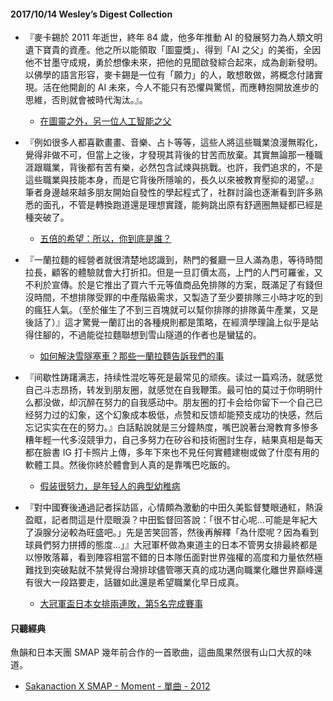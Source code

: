 #### 2017/10/14 Wesley’s Digest Collection

- 『麥卡錫於 2011 年逝世，終年 84 歲，他多年推動 AI 的發展努力為人類文明遺下寶貴的資產。他之所以能領取「圖靈獎」、得到「AI 之父」的美銜，全因他不甘墨守成規，勇於想像未來，把他的見聞啟發綜合起來，成為創新發明。以佛學的語言形容，麥卡錫是一位有「願力」的人，敢想敢做，將概念付諸實現。活在他開創的 AI 未來，今人不能只有恐懼與驚慌，而應轉抱開放進步的思維，否則就會被時代淘汰。』。
  - [在圖靈之外，另一位人工智能之父](http://www.cup.com.hk/2017/08/31/the-father-of-ai-john-mccarthy/)
  
- 『例如很多人都喜歡畫畫、音樂、占卜等等，這些人將這些職業浪漫無暇化，覺得非做不可，但當上之後，才發現其背後的甘苦而放棄。其實無論那一種職涯跟職業，背後都有苦有樂，必然包含試煉與挑戰。也許，我們追求的，不是這些職業與技能本身，而是它背後所隱喻的，長久以來被教育壓抑的渴望。』筆者身邊越來越多朋友開始自發性的學起程式了，社群討論也逐漸看到許多熟悉的面孔，不管是轉換跑道還是理想實踐，能夠跳出原有舒適圈無疑都已經是種突破了。
  - [五倍的希望：所以，你到底是誰？](https://medium.com/@steward379/%E4%BA%94%E5%80%8D%E7%9A%84%E5%B8%8C%E6%9C%9B-%E5%85%88%E5%95%8F%E5%95%8F-%E4%BD%A0%E6%98%AF%E8%AA%B0-7f5a75f0349e)
  
- 『一蘭拉麵的經營者就很清楚地認識到，熱門的餐廳一旦人滿為患，等待時間拉長，顧客的體驗就會大打折扣。但是一旦訂價太高，上門的人門可羅雀，又不利於宣傳。於是它推出了買六千元等值商品免排隊的方案，既滿足了有錢但沒時間，不想排隊受罪的中產階級需求，又製造了至少要排隊三小時才吃的到的瘋狂人氣。（至於催生了不到三百塊就可以幫你排隊的排隊黃牛產業，又是後話了）』這才驚覺一蘭訂出的各種規則都是策略，在經濟學理論上似乎是站得住腳的，不過能從拉麵聯想到雪山隧道的作者也是蠻猛的。
  - [如何解決雪隧塞車？那些一蘭拉麵告訴我們的事](https://www.thenewslens.com/article/77895)
  
- 『间歇性踌躇满志，持续性混吃等死是最常见的顽疾。读过一篇鸡汤，就感觉自己斗志昂扬，转发到朋友圈，就感觉在自我鞭策。最可怕的莫过于你明明什么都没做，却沉醉在努力的自我感动中。朋友圈的打卡会给你留下一个自己已经努力过的幻象，这个幻象成本极低，点赞和反馈却能预支成功的快感，然后忘记实实在在的努力。』白話點說就是三分鐘熱度，嘴巴說著台灣教育多慘多糟年輕一代多沒競爭力，自己多努力在矽谷和技術圈討生存，結果真相是每天都在臉書 IG 打卡照片上傳，多年下來也不見任何實體建樹或做了什麼有用的軟體工具。然後你終於體會到人真的是靠嘴巴吃飯的。
  - [假装很努力，是年轻人的典型幼稚病](http://www.jianshu.com/p/7d38e84c7ca8?utm_campaign=maleskine&utm_content=note&utm_medium=pc_all_hots&utm_source=recommendation)


- 『對中國賽後通過記者採訪區，心情頗為激動的中田久美監督雙眼通紅，熱淚盈眶，記者問這是什麼眼淚？中田監督回答說：「很不甘心呢…可能是年紀大了淚腺分泌較為旺盛吧。」先是苦笑回答，然後再解釋「為什麼呢？因為看到球員們努力拼搏的態度…」』大冠軍杯做為東道主的日本不管男女排最終都是以慘敗落幕，看到陣容相當不錯的日本隊伍面對世界強權的高度和力量依然極難找到突破點就不禁覺得台灣排球儘管哪天真的成功邁向職業化離世界巔峰還有很大一段路要走，話雖如此還是希望職業化早日成真。
  - [大冠軍盃日本女排兩連敗，第5名完成賽事](http://volleyball.biji.co/index.php?q=news&act=info&id=1064)





#### 只聽經典
魚韻和日本天團 SMAP 幾年前合作的一首歌曲，這曲風果然很有山口大叔的味道。
- [Sakanaction X SMAP - Moment - 單曲 - 2012](https://www.youtube.com/watch?v=UsobNCx2qjM)